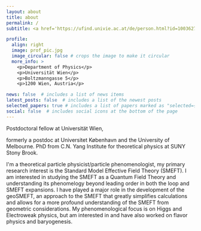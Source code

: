 ```yaml
---
layout: about
title: about
permalink: /
subtitle: <a href='https://ufind.univie.ac.at/de/person.html?id=1003627'>Universität Wien</a>, <a href='https://inspirehep.net/authors/1259777?ui-citation-summary=true'> Spires publications and analytics</a>

profile:
  align: right
  image: prof_pic.jpg
  image_circular: false # crops the image to make it circular
  more_info: >
    <p>Department of Physics</p>
    <p>Universität Wien</p>
    <p>Boltzmanngasse 5</p>
    <p>1200 Wien, Austria</p>

news: false  # includes a list of news items
latest_posts: false  # includes a list of the newest posts
selected_papers: true # includes a list of papers marked as "selected={true}"
social: false  # includes social icons at the bottom of the page
---
```


<p>Postdoctoral fellow at Universität Wien,<br>
<p>formerly a postdoc at Universitet København and the University of Melbourne. PhD from C.N. Yang Institute for theoretical physics at SUNY Stony Brook.</p>

<p>I'm a theoretical particle physicist/particle phenomenologist, my primary research interest is the Standard Model Effective Field Theory (SMEFT). 
I am interested in studying the SMEFT as a Quantum Field Theory and understanding its phenomelogy beyond leading order in both the loop and SMEFT expansions. 
I have played a major role in the development of the geoSMEFT, an approach to the SMEFT that greatly simplifies calculations and allows for a more profound understanding of the SMEFT from geometric considerations.
My phenomenological focus is on Higgs and Electroweak physics, but am interested in and have also worked on flavor physics and baryogenesis.</p> 

